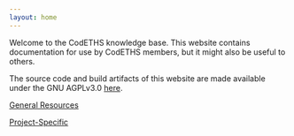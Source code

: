 ```yaml
---
layout: home
---
```


Welcome to the CodETHS knowledge base. This website contains documentation for use by CodETHS members, but it might also be useful to others.

The source code and build artifacts of this website are made available under the GNU AGPLv3.0 [here](https://github.com/chromezoneeths/kb).

[General Resources](general)

[Project-Specific](project)